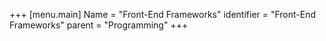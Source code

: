 +++
[menu.main]
Name = "Front-End Frameworks"
identifier = "Front-End Frameworks"
parent = "Programming"
+++

